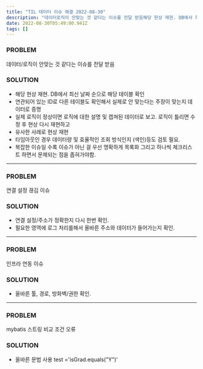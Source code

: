 ```yaml
---
title: "TIL 데이터 이슈 해결 2022-08-30"
description: "데이터로직이 안맞는 것 같다는 이슈를 전달 받음해당 현상 재현. DB에서 최신 날짜 순으로 해당 테이블 확인연관되어 있는 ID로 다른 테이블도 확인해서 실제로 안 맞는다는 주장이 맞는지 데이터로 증명 실제 로직이 정상이면 로직에 대한 설명 및 캡쳐된 데이터로 보고. "
date: 2022-08-30T05:49:00.941Z
tags: []
---
```

### PROBLEM 
데이터/로직이 안맞는 것 같다는 이슈를 전달 받음
### SOLUTION
- 해당 현상 재현. DB에서 최신 날짜 순으로 해당 테이블 확인
- 연관되어 있는 ID로 다른 테이블도 확인해서 실제로 안 맞는다는 주장이 맞는지 데이터로 증명 
- 실제 로직이 정상이면 로직에 대한 설명 및 캡쳐된 데이터로 보고. 로직이 틀리면 수정 후 현상 다시 재현하고 
- 유사한 사례로 현상 재현 
- 타임아웃인 경우 데이터량 및 효율적인 조회 방식인지 (색인)등도 검토 필요.
- 복잡한 이슈일 수록 이슈가 아닌 걸 우선 명확하게 목록화 그리고 하나씩 체크리스트 하면서 문제되는 점을 좁혀가야함. 

---

### PROBLEM
연결 설정 끊김 이슈
### SOLUTION
- 연결 설정/주소가 정확한지 다시 한번 확인. 
- 필요한 영역에 로그 처리를해서 올바른 주소와 데이터가 들어가는지 확인.

---

### PROBLEM
인프라 연동 이슈
### SOLUTION
- 올바른 툴, 경로, 방화벽/권한 확인. 

---

### PROBLEM
mybatis 스트링 비교 조건 오류
### SOLUTION
- 올바른 문법 사용 
test ='isGrad.equals("Y")'

